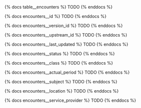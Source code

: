 {% docs table__encounters %}
TODO
{% enddocs %}

{% docs encounters__id %}
TODO
{% enddocs %}

{% docs encounters__version_id %}
TODO
{% enddocs %}

{% docs encounters__upstream_id %}
TODO
{% enddocs %}

{% docs encounters__last_updated %}
TODO
{% enddocs %}

{% docs encounters__status %}
TODO
{% enddocs %}

{% docs encounters__class %}
TODO
{% enddocs %}

{% docs encounters__actual_period %}
TODO
{% enddocs %}

{% docs encounters__subject %}
TODO
{% enddocs %}

{% docs encounters__location %}
TODO
{% enddocs %}

{% docs encounters__service_provider %}
TODO
{% enddocs %}
